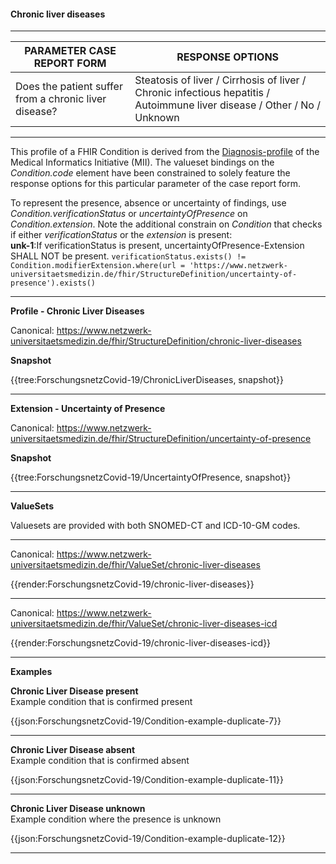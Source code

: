 #### Chronic liver diseases

---

| PARAMETER CASE REPORT FORM | RESPONSE OPTIONS |
|--------------|-----------|
| Does the patient suffer from a chronic liver disease? | Steatosis of liver / Cirrhosis of liver / Chronic infectious hepatitis / Autoimmune liver disease / Other / No / Unknown | 

---

This profile of a FHIR Condition is derived from the [Diagnosis-profile](https://simplifier.net/medizininformatikinitiative-moduldiagnosen/diagnose-duplicate-3) of the Medical Informatics Initiative (MII). The valueset bindings on the *Condition.code* element have been constrained to solely feature the response options for this particular parameter of the case report form. 

To represent the presence, absence or uncertainty of findings, use *Condition.verificationStatus* or *uncertaintyOfPresence* on *Condition.extension*. Note the additional constrain on *Condition* that checks if either *verificationStatus* or the *extension* is present:
<br> 
**unk-1**:If verificationStatus is present, uncertaintyOfPresence-Extension SHALL NOT be present.
`verificationStatus.exists() != Condition.modifierExtension.where(url = 'https://www.netzwerk-universitaetsmedizin.de/fhir/StructureDefinition/uncertainty-of-presence').exists()`

---

**Profile - Chronic Liver Diseases**

Canonical: https://www.netzwerk-universitaetsmedizin.de/fhir/StructureDefinition/chronic-liver-diseases

**Snapshot**

{{tree:ForschungsnetzCovid-19/ChronicLiverDiseases, snapshot}}

---

**Extension - Uncertainty of Presence**

Canonical: https://www.netzwerk-universitaetsmedizin.de/fhir/StructureDefinition/uncertainty-of-presence

**Snapshot**

{{tree:ForschungsnetzCovid-19/UncertaintyOfPresence, snapshot}}

---

**ValueSets**

Valuesets are provided with both SNOMED-CT and ICD-10-GM codes.

---

Canonical: https://www.netzwerk-universitaetsmedizin.de/fhir/ValueSet/chronic-liver-diseases

{{render:ForschungsnetzCovid-19/chronic-liver-diseases}}

---

Canonical: https://www.netzwerk-universitaetsmedizin.de/fhir/ValueSet/chronic-liver-diseases-icd

{{render:ForschungsnetzCovid-19/chronic-liver-diseases-icd}}

---

**Examples**

**Chronic Liver Disease present**
<br>
Example condition that is confirmed present 

{{json:ForschungsnetzCovid-19/Condition-example-duplicate-7}} 

---

**Chronic Liver Disease absent**
<br>
Example condition that is confirmed absent

{{json:ForschungsnetzCovid-19/Condition-example-duplicate-11}} 

---

**Chronic Liver Disease unknown**
<br>
Example condition where the presence is unknown

{{json:ForschungsnetzCovid-19/Condition-example-duplicate-12}} 

---